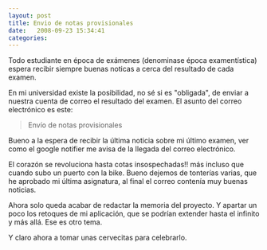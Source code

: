 ```yaml
---
layout: post
title: Envio de notas provisionales
date:   2008-09-23 15:34:41
categories:
---
```


Todo estudiante en época de exámenes (denominase época examentística)&nbsp; espera recibir siempre buenas noticas a cerca del resultado de cada examen.

En mi universidad existe la posibilidad, no sé si es "obligada", de enviar a nuestra cuenta de correo el resultado del examen. El asunto del correo electrónico es este:

> Envío de notas provisionales

Bueno a la espera de recibir la última noticia sobre mi último examen, ver como el google notifier me avisa de la llegada del correo electrónico.

El corazón se revoluciona hasta cotas insospechadas!! más incluso que cuando subo un puerto con la bike. Bueno dejemos de tonterías varias, que he aprobado mi última asignatura, al final el correo contenía muy buenas noticias.

Ahora solo queda acabar de redactar la memoria del proyecto. Y apartar un poco los retoques de mi aplicación, que se podrían extender hasta el infinito y más allá. Ese es otro tema.

Y claro ahora a tomar unas cervecitas para celebrarlo.
